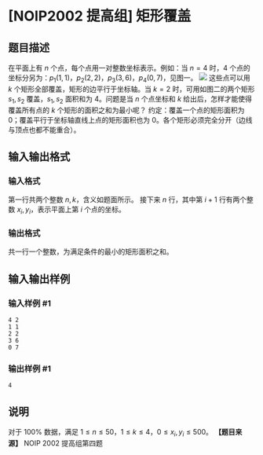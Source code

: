 # [NOIP2002 提高组] 矩形覆盖

## 题目描述

在平面上有 $n$ 个点，每个点用一对整数坐标表示。例如：当 $n=4$ 时，$4$ 个点的坐标分另为：$p_1(1,1)$，$p_2(2,2)$，$p_3(3,6)$，$p_4(0,7)$，见图一。 ![](https://cdn.luogu.com.cn/upload/image_hosting/f9uwe8qu.png) 这些点可以用 $k$ 个矩形全部覆盖，矩形的边平行于坐标轴。当 $k=2$ 时，可用如图二的两个矩形 $s_1,s_2$ 覆盖，$s_1,s_2$ 面积和为 $4$。问题是当 $n$ 个点坐标和 $k$ 给出后，怎样才能使得覆盖所有点的 $k$ 个矩形的面积之和为最小呢？ 约定：覆盖一个点的矩形面积为 $0$；覆盖平行于坐标轴直线上点的矩形面积也为 $0$。各个矩形必须完全分开（边线与顶点也都不能重合）。 

## 输入输出格式

### 输入格式

  

第一行共两个整数 $n,k$，含义如题面所示。 接下来 $n$ 行，其中第 $i+1$ 行有两个整数 $x_i,y_i$，表示平面上第 $i$ 个点的坐标。

### 输出格式

  

共一行一个整数，为满足条件的最小的矩形面积之和。

## 输入输出样例

### 输入样例 #1

    
    
    4 2
    1 1
    2 2
    3 6
    0 7
    

### 输出样例 #1

    
    
    4

## 说明

对于 $100\%$ 数据，满足 $1\le n \le 50$，$1 \le k \le 4$，$0 \le x_i,y_i \le 500$。
**【题目来源】** NOIP 2002 提高组第四题

